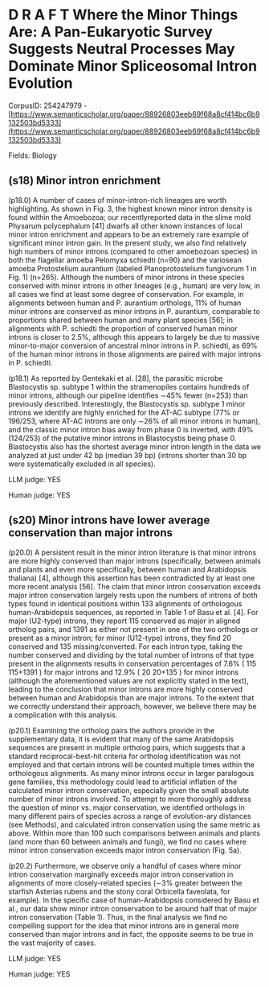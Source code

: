 # D R A F T Where the Minor Things Are: A Pan-Eukaryotic Survey Suggests Neutral Processes May Dominate Minor Spliceosomal Intron Evolution

CorpusID: 254247979 - [https://www.semanticscholar.org/paper/88926803eeb69f68a8cf414bc6b9132503bd5333](https://www.semanticscholar.org/paper/88926803eeb69f68a8cf414bc6b9132503bd5333)

Fields: Biology

## (s18) Minor intron enrichment
(p18.0) A number of cases of minor-intron-rich lineages are worth highlighting. As shown in Fig. 3, the highest known minor intron density is found within the Amoebozoa; our recentlyreported data in the slime mold Physarum polycephalum [41] dwarfs all other known instances of local minor intron enrichment and appears to be an extremely rare example of significant minor intron gain. In the present study, we also find relatively high numbers of minor introns (compared to other amoebozoan species) in both the flagellar amoeba Pelomyxa schiedti (n=90) and the variosean amoeba Protostelium aurantium (labeled Planoprotostelium fungivorum 1 in Fig. 1) (n=265). Although the numbers of minor introns in these species conserved with minor introns in other lineages (e.g., human) are very low, in all cases we find at least some degree of conservation. For example, in alignments between human and P. aurantium orthologs, 11% of human minor introns are conserved as minor introns in P. aurantium, comparable to proportions shared between human and many plant species [56]; in alignments with P. schiedti the proportion of conserved human minor introns is closer to 2.5%, although this appears to largely be due to massive minor-to-major conversion of ancestral minor introns in P. schiedti, as 69% of the human minor introns in those alignments are paired with major introns in P. schiedti.

(p18.1) As reported by Gentekaki et al. [28], the parasitic microbe Blastocystis sp. subtype 1 within the stramenopiles contains hundreds of minor introns, although our pipeline identifies ∼45% fewer (n=253) than previously described. Interestingly, the Blastocystis sp. subtype 1 minor introns we identify are highly enriched for the AT-AC subtype (77% or 196/253, where AT-AC introns are only ∼26% of all minor introns in human), and the classic minor intron bias away from phase 0 is inverted, with 49% (124/253) of the putative minor introns in Blastocystis being phase 0. Blastocystis also has the shortest average minor intron length in the data we analyzed at just under 42 bp (median 39 bp) (introns shorter than 30 bp were systematically excluded in all species).

LLM judge: YES

Human judge: YES

## (s20) Minor introns have lower average conservation than major introns
(p20.0) A persistent result in the minor intron literature is that minor introns are more highly conserved than major introns (specifically, between animals and plants and even more specifically, between human and Arabidopsis thaliana) [4], although this assertion has been contradicted by at least one more recent analysis [56]. The claim that minor intron conservation exceeds major intron conservation largely rests upon the numbers of introns of both types found in identical positions within 133 alignments of orthologous human-Arabidopsis sequences, as reported in Table 1 of Basu et al. [4]. For major (U2-type) introns, they report 115 conserved as major in aligned ortholog pairs, and 1391 as either not present in one of the two orthologs or present as a minor intron; for minor (U12-type) introns, they find 20 conserved and 135 missing/converted. For each intron type, taking the number conserved and dividing by the total number of introns of that type present in the alignments results in conservation percentages of 7.6% ( 115 115+1391 ) for major introns and 12.9% ( 20 20+135 ) for minor introns (although the aforementioned values are not explicitly stated in the text), leading to the conclusion that minor introns are more highly conserved between human and Arabidopsis than are major introns. To the extent that we correctly understand their approach, however, we believe there may be a complication with this analysis.

(p20.1) Examining the ortholog pairs the authors provide in the supplementary data, it is evident that many of the same Arabidopsis sequences are present in multiple ortholog pairs, which suggests that a standard reciprocal-best-hit criteria for ortholog identification was not employed and that certain introns will be counted multiple times within the orthologous alignments. As many minor introns occur in larger paralogous gene families, this methodology could lead to artificial inflation of the calculated minor intron conservation, especially given the small absolute number of minor introns involved. To attempt to more thoroughly address the question of minor vs. major conservation, we identified orthologs in many different pairs of species across a range of evolution-ary distances (see Methods), and calculated intron conservation using the same metric as above. Within more than 100 such comparisons between animals and plants (and more than 60 between animals and fungi), we find no cases where minor intron conservation exceeds major intron conservation (Fig. 5a).

(p20.2) Furthermore, we observe only a handful of cases where minor intron conservation marginally exceeds major intron conservation in alignments of more closely-related species (∼3% greater between the starfish Asterias rubens and the stony coral Orbicella faveolata, for example). In the specific case of human-Arabidopsis considered by Basu et al., our data show minor intron conservation to be around half that of major intron conservation (Table 1). Thus, in the final analysis we find no compelling support for the idea that minor introns are in general more conserved than major introns and in fact, the opposite seems to be true in the vast majority of cases.

LLM judge: YES

Human judge: YES